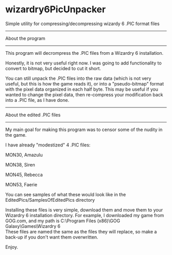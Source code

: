 # wizardry6PicUnpacker
Simple utility for compressing/decompressing wizardy 6 .PIC format files

*** 
About the program
***

This program will decrompress the .PIC files from a Wizardry 6 installation.

Honestly, it is not very useful right now. I was going to add functionality to convert to bitmap, but decided to cut it short.

You can still unpack the .PIC files into the raw data (which is not very useful, but this is how the game reads it), or into
a "pseudo-bitmap" format with the pixel data organized in each half byte. This may be useful if you wanted to change the pixel data,
then re-compress your modification back into a .PIC file, as I have done.

***
About the edited .PIC files
***

My main goal for making this program was to censor some of the nudity in the game.

I have already "modestized" 4 .PIC files:

MON30, Amazulu

MON38, Siren

MON45, Rebecca

MON53, Faerie

You can see samples of what these would look like in the EditedPics/SamplesOfEditedPics directory

Installing these files is very simple, download them and move them to your Wizardry 6 installation directory.
For example, I downloaded my game from GOG.com, and my path is C:\Program Files (x86)\GOG Galaxy\Games\Wizardry 6\
These files are named the same as the files they will replace, so make a back-up if you don't want them overwritten.

Enjoy.
